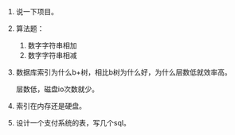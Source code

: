 1. 说一下项目。

2. 算法题：

   1.  数字字符串相加
   2.  数字字符串相减

3. 数据库索引为什么b+树，相比b树为什么好，为什么层数低就效率高。

   层数低，磁盘io次数就少。

4. 索引在内存还是硬盘。

5. 设计一个支付系统的表，写几个sql。